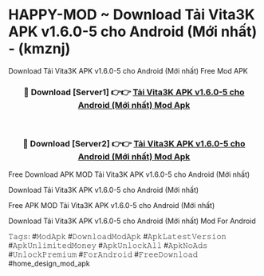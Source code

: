 # HAPPY-MOD ~ Download Tải Vita3K APK v1.6.0-5 cho Android (Mới nhất) - (kmznj)
Download Tải Vita3K APK v1.6.0-5 cho Android (Mới nhất) Free Mod APK

<div align="center">
<h3>🔴 Download [Server1] 👉👉 <a href="https://apk-comot.site?title=Tải_Vita3K_APK_v1.6.0-5_cho_Android_(Mới_nhất)">Tải Vita3K APK v1.6.0-5 cho Android (Mới nhất) Mod Apk</a></h3><br>

<h3>🔴 Download [Server2] 👉👉 <a href="https://apk-comot.site?title=Tải_Vita3K_APK_v1.6.0-5_cho_Android_(Mới_nhất)">Tải Vita3K APK v1.6.0-5 cho Android (Mới nhất) Mod Apk</a></h3>
</div>


Free Download APK MOD Tải Vita3K APK v1.6.0-5 cho Android (Mới nhất)

Download Tải Vita3K APK v1.6.0-5 cho Android (Mới nhất) 

Free APK MOD Tải Vita3K APK v1.6.0-5 cho Android (Mới nhất) 

Download Tải Vita3K APK v1.6.0-5 cho Android (Mới nhất) Mod For Android

𝚃𝚊𝚐𝚜: #𝙼𝚘𝚍𝙰𝚙𝚔 #𝙳𝚘𝚠𝚗𝚕𝚘𝚊𝚍𝙼𝚘𝚍𝙰𝚙𝚔 #𝙰𝚙𝚔𝙻𝚊𝚝𝚎𝚜𝚝𝚅𝚎𝚛𝚜𝚒𝚘𝚗 #𝙰𝚙𝚔𝚄𝚗𝚕𝚒𝚖𝚒𝚝𝚎𝚍𝙼𝚘𝚗𝚎𝚢 #𝙰𝚙𝚔𝚄𝚗𝚕𝚘𝚌𝚔𝙰𝚕𝚕 #𝙰𝚙𝚔𝙽𝚘𝙰𝚍𝚜 #𝚄𝚗𝚕𝚘𝚌𝚔𝙿𝚛𝚎𝚖𝚒𝚞𝚖 #𝙵𝚘𝚛𝙰𝚗𝚍𝚛𝚘𝚒𝚍 #𝙵𝚛𝚎𝚎𝙳𝚘𝚠𝚗𝚕𝚘𝚊𝚍 #home_design_mod_apk